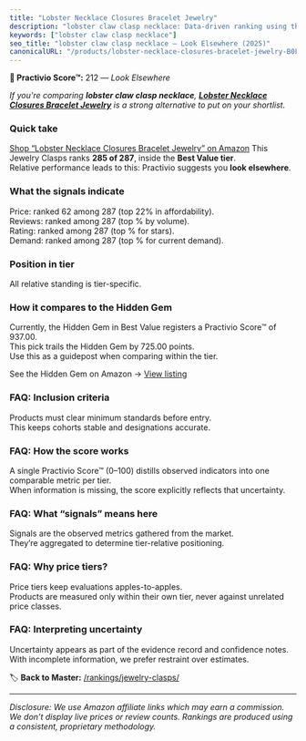 ```yaml
---
title: "Lobster Necklace Closures Bracelet Jewelry"
description: "lobster claw clasp necklace: Data-driven ranking using the Practivio Score™. Positioned by quality, value, demand, findability, momentum."
keywords: ["lobster claw clasp necklace"]
seo_title: "lobster claw clasp necklace — Look Elsewhere (2025)"
canonicalURL: "/products/lobster-necklace-closures-bracelet-jewelry-B0FFTB3T93/"
---
```


**🚫 Practivio Score™:** 212 — _Look Elsewhere_


*If you're comparing **lobster claw clasp necklace**, **[Lobster Necklace Closures Bracelet Jewelry](https://www.amazon.com/dp/B0FFTB3T93?tag=practivio-20)** is a strong alternative to put on your shortlist.*
### Quick take
[Shop “Lobster Necklace Closures Bracelet Jewelry” on Amazon](https://www.amazon.com/dp/B0FFTB3T93?tag=practivio-20)
This Jewelry Clasps ranks **285 of 287**, inside the **Best Value tier**.  
Relative performance leads to this: Practivio suggests you **look elsewhere**.

### What the signals indicate
Price: ranked 62 among 287 (top 22% in affordability).  
Reviews: ranked  among 287 (top % by volume).  
Rating: ranked  among 287 (top % for stars).  
Demand: ranked  among 287 (top % for current demand).

### Position in tier
All relative standing is tier-specific.

### How it compares to the Hidden Gem
Currently, the Hidden Gem in Best Value registers a Practivio Score™ of 937.00.  
This pick trails the Hidden Gem by 725.00 points.  
Use this as a guidepost when comparing within the tier.  

See the Hidden Gem on Amazon → [View listing](https://www.amazon.com/dp/B07VH4JMMQ?tag=practivio-20)

### FAQ: Inclusion criteria
Products must clear minimum standards before entry.  
This keeps cohorts stable and designations accurate.

### FAQ: How the score works
A single Practivio Score™ (0–100) distills observed indicators into one comparable metric per tier.  
When information is missing, the score explicitly reflects that uncertainty.

### FAQ: What “signals” means here
Signals are the observed metrics gathered from the market.  
They’re aggregated to determine tier-relative positioning.

### FAQ: Why price tiers?
Price tiers keep evaluations apples-to-apples.  
Products are measured only within their own tier, never against unrelated price classes.

### FAQ: Interpreting uncertainty
Uncertainty appears as part of the evidence record and confidence notes.  
With incomplete information, we prefer restraint over estimates.


🏷️ **Back to Master:** [/rankings/jewelry-clasps/](/rankings/jewelry-clasps/)

---
_Disclosure: We use Amazon affiliate links which may earn a commission. We don’t display live prices or review counts. Rankings are produced using a consistent, proprietary methodology._
